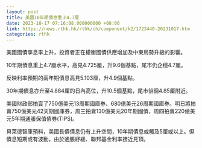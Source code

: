 ```yaml
---
layout: post
title: 美國10年期債息重上4.7厘
date: 2023-10-17 07:16:08.000000000 +08:00
link: https://news.rthk.hk/rthk/ch/component/k2/1723440-20231017.htm
categories: rthk
---
```


美國國債孳息率上升，投資者正在權衡國債供應增加及中東局勢升級的影響。

10年期債息重上4.7厘水平，高見4.725厘，升9.6個基點，尾市仍企穩4.7厘。

反映利率預期的兩年期債息高見5.103厘，升4.9個基點。

30年期債息亦升至4.884厘的日內高位，升10.5個基點，尾市徘徊4.85厘附近。

美國財政部拍賣了750億美元13周期國庫券、680億美元26周期國庫券。明日將拍賣750億美元42天期國庫券，周三拍賣130億美元20年期國債，周四拍賣220億美元5年期通脹保值債券(TIPS)。

貝萊德智庫預料，美國長債債息仍有上升空間，10年期債息或觸及5厘或以上。但債息短期或有波動，由於通脹紓緩、聯邦基金利率接近見頂。
